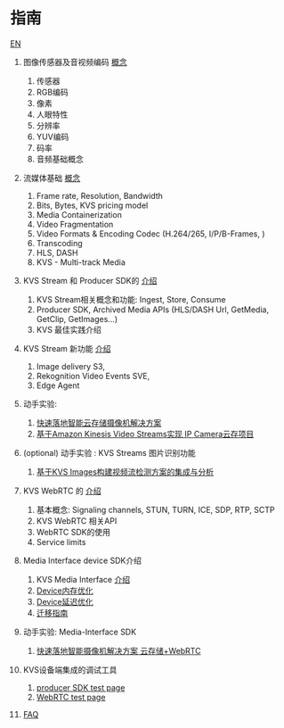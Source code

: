 # 指南
[EN](./guide.md)

1. 图像传感器及音视频编码 [概念](./pdf/Basic%20Video%20for%20KVS.pdf)
    1. 传感器
    2. RGB编码
    3. 像素
    4. 人眼特性
    5. 分辨率
    6. YUV编码
    7. 码率
    8. 音频基础概念
2. 流媒体基础 [概念](./pdf/Streaming%20Media%20Concepts%20for%20Beginners.pdf)
    1. Frame rate, Resolution, Bandwidth
    2. Bits, Bytes, KVS pricing model
    3. Media Containerization
    4. Video Fragmentation
    5. Video Formats & Encoding Codec (H.264/265, I/P/B-Frames, )
    6. Transcoding
    7. HLS, DASH
    8. KVS - Multi-track Media
3. KVS Stream 和 Producer SDK的 [介绍](./pdf/Intro%20to%20Kinesis%20Video%20Streams.pdf)
    1. KVS Stream相关概念和功能: Ingest, Store, Consume
    2. Producer SDK, Archived Media APIs (HLS/DASH Url, GetMedia, GetClip, GetImages...)
    3. KVS 最佳实践介绍
4. KVS Stream 新功能 [介绍](./pdf/Latest%20Features.pdf)
    1. Image delivery S3,
    2. Rekognition Video Events SVE,
    3. Edge Agent
5. 动手实验: 
    1. [快速落地智能云存储摄像机解决方案](https://aws.amazon.com/cn/blogs/china/foundation-of-fast-landing-smart-camera-solution/)
    2. [基于Amazon Kinesis Video Streams实现 IP Camera云存项目](https://aws.amazon.com/cn/blogs/china/realize-ip-camera-cloud-storage-project-based-on-amazon-kinesis-video-streams/)

6. (optional) 动手实验 : KVS Streams 图片识别功能
    1. [基于KVS Images构建视频流检测方案的集成与分析](https://aws.amazon.com/cn/blogs/china/integration-and-analysis-of-video-stream-detection-scheme-based-on-amazon-kinesis-video-stream-images/)

7. KVS WebRTC 的 [介绍](./pdf/Intro%20to%20KVS%20WebRTC.pdf)
    1. 基本概念: Signaling channels, STUN, TURN, ICE, SDP, RTP, SCTP
    2. KVS WebRTC 相关API
    3. WebRTC SDK的使用
    4. Service limits
8. Media Interface device SDK介绍
    1. KVS Media Interface [介绍](../README.md)
    2. [Device内存优化](./markdown/memory.md)
    3. [Device延迟优化](./markdown/latencylatency.md)
    4. [迁移指南](./markdown/migration_guide.md)
9. 动手实验: Media-Interface SDK
    1. [快速落地智能摄像机解决方案 云存储+WebRTC](https://aws.amazon.com/cn/blogs/china/fast-landing-smart-camera-solution-cloud-storage-webrtc/)
10. KVS设备端集成的调试工具
    1. [producer SDK test page](https://github.com/aws-samples/amazon-kinesis-video-streams-media-viewer)
    2. [WebRTC test page](https://github.com/codingspirit/kvs-webrtc-test-page)
11. [FAQ](https://w.amazon.com/bin/view/GCR_INFRA_SSA/Playbooks/IoTCenter)

